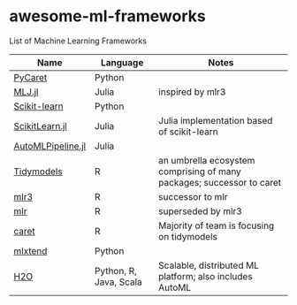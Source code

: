 # awesome-ml-frameworks
List of Machine Learning Frameworks

| Name                                                                          | Language | Notes                                                                 |
|-------------------------------------------------------------------------------|----------|-----------------------------------------------------------------------|
| [PyCaret](https://towardsdatascience.com/announcing-pycaret-2-0-39c11014540e) | Python   |                                                                       |
| [MLJ.jl](https://github.com/alan-turing-institute/MLJ.jl)                     | Julia    | inspired by mlr3                                                      |
| [Scikit-learn](https://scikit-learn.org/stable/)                              | Python   |                                                                       |
| [ScikitLearn.jl](https://scikit-learn.org/stable/)                            | Julia    | Julia implementation based of scikit-learn                             |
| [AutoMLPipeline.jl](https://github.com/IBM/AutoMLPipeline.jl)                 | Julia    |                                                                       |
| [Tidymodels](https://www.tidymodels.org/)                                     | R        | an umbrella ecosystem comprising of many packages; successor to caret |
| [mlr3](https://github.com/mlr-org/mlr3)                                       | R        | successor to mlr                                                      |
| [mlr](https://mlr.mlr-org.com/)                                               | R        | superseded by mlr3                                                    |
| [caret](https://topepo.github.io/caret/)                                      | R        | Majority of team is focusing on tidymodels |
| [mlxtend](http://rasbt.github.io/mlxtend/) | Python | |
| [H2O](http://docs.h2o.ai/h2o/latest-stable/h2o-docs/index.html) | Python, R, Java, Scala | Scalable, distributed ML platform; also includes AutoML|